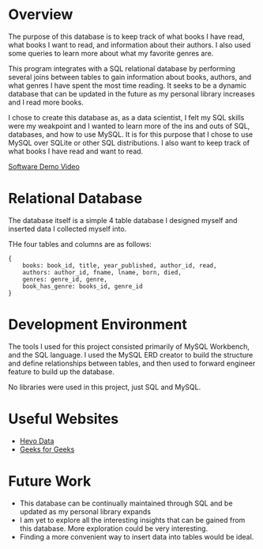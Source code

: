 # Overview

The purpose of this database is to keep track of what books I have read, what books I want to read, and information about their authors. I also used some queries to learn more about what my favorite genres are.

This program integrates with a SQL relational database by performing several joins between tables to gain information about books, authors, and what genres I have spent the most time reading. It seeks to be a dynamic database that can be updated in the future as my personal library increases and I read more books.

I chose to create this database as, as a data scientist, I felt my SQL skills were my weakpoint and I wanted to learn more of the ins and outs of SQL, databases, and how to use MySQL. It is for this purpose that I chose to use MySQL over SQLite or other SQL distributions. I also want to keep track of what books I have read and want to read.

[Software Demo Video](https://youtu.be/GhcbvkG56rA)

# Relational Database

The database itself is a simple 4 table database I designed myself and inserted data I collected myself into.

THe four tables and columns are as follows:

```
{
    books: book_id, title, year_published, author_id, read,
    authors: author_id, fname, lname, born, died,
    genres: genre_id, genre,
    book_has_genre: books_id, genre_id
}
```

# Development Environment

The tools I used for this project consisted primarily of MySQL Workbench, and the SQL language. I used the MySQL ERD creator to build the structure and define relationships between tables, and then used to forward engineer feature to build up the database.

No libraries were used in this project, just SQL and MySQL.

# Useful Websites

- [Hevo Data](https://hevodata.com/)
- [Geeks for Geeks](https://www.geeksforgeeks.org/)

# Future Work

- This database can be continually maintained through SQL and be updated as my personal library expands
- I am yet to explore all the interesting insights that can be gained from this database. More exploration could be very interesting.
- Finding a more convenient way to insert data into tables would be ideal.